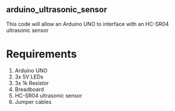 ## arduino_ultrasonic_sensor
This code will allow an Arduino UNO to interface with an HC-SR04 ultrasonic sensor

# Requirements
1. Arduino UNO
2. 3x 5V LEDs
3. 3x 1k Resistor
4. Breadboard
5. HC-SR04 ultrasonic sensor
6. Jumper cables

